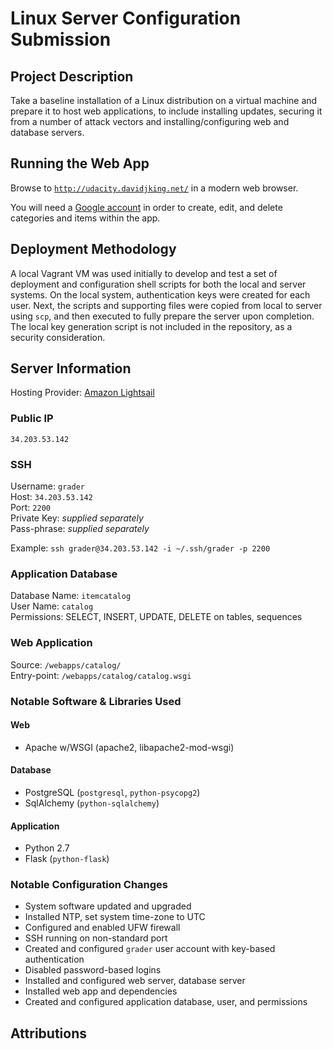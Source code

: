 # Linux Server Configuration Submission

## Project Description

Take a baseline installation of a Linux distribution on a virtual machine and prepare it to host web applications, to include installing updates, securing it from a number of attack vectors and installing/configuring web and database servers.

## Running the Web App

Browse to [`http://udacity.davidjking.net/`](http://udacity.davidjking.net/) in a modern web browser.  

You will need a [Google account](https://accounts.google.com/signup) in order to create, edit, and delete categories and items within the app.

## Deployment Methodology

A local Vagrant VM was used initially to develop and test a set of deployment and configuration shell scripts for both the local and server systems.
On the local system, authentication keys were created for each user.
Next, the scripts and supporting files were copied from local to server using `scp`, and then executed to fully prepare the server upon completion.
The local key generation script is not included in the repository, as a security consideration.

## Server Information

Hosting Provider: [Amazon Lightsail](https://amazonlightsail.com/)

### Public IP
`34.203.53.142`

### SSH
Username: `grader`  
Host: `34.203.53.142`  
Port: `2200`  
Private Key: *supplied separately*  
Pass-phrase: *supplied separately*

Example: `ssh grader@34.203.53.142 -i ~/.ssh/grader -p 2200`

### Application Database
Database Name: `itemcatalog`  
User Name: `catalog`  
Permissions: SELECT, INSERT, UPDATE, DELETE on tables, sequences

### Web Application
Source: `/webapps/catalog/`  
Entry-point: `/webapps/catalog/catalog.wsgi`  

### Notable Software & Libraries Used

#### Web
- Apache w/WSGI (apache2, libapache2-mod-wsgi)

#### Database

- PostgreSQL (`postgresql`, `python-psycopg2`)
- SqlAlchemy (`python-sqlalchemy`)

#### Application
- Python 2.7
- Flask (`python-flask`)

### Notable Configuration Changes

- System software updated and upgraded
- Installed NTP, set system time-zone to UTC
- Configured and enabled UFW firewall
- SSH running on non-standard port
- Created and configured `grader` user account with key-based authentication
- Disabled password-based logins
- Installed and configured web server, database server
- Installed web app and dependencies
- Created and configured application database, user, and permissions

## Attributions
